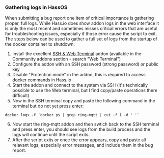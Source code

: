 ### Gathering logs in HassOS

When submitting a bug report one item of critical importance is gathering proper, full logs.  While Hass.io does show addon logs in the web interface it is only the most recent and sometimes misses critical errors that are useful for troubleshooting issues, especially if those error cause the script to exit.  The steps below can be used to gather a full set of logs from the startup of the docker container to shutdown:

1) Install the excellent [SSH & Web Terminal](https://github.com/hassio-addons/addon-ssh) addon (available in the Community addons section - search "Web Terminal") 
2) Configure the addon with an SSH password (strong password) or public key
3) Disable "Protection mode" in the addon, this is required to access docker commands in Hass.io
4) Start the addon and connect to the system via SSH (it's technically possible to use the Web terminal, but I find copy/paste operations there difficult)
5) Now in the SSH terminal copy and paste the following command in the terminal but do not yet press enter:
```
docker logs -f `docker ps | grep ring-mqtt | cut -f 1 -d ' '`
```
6) Now start the ring-mqtt addon and then swtich back to the SSH terminal and press enter, you should see logs from the build process and the logs will continue until the script exits.
7) After the script exits or once the error appears, copy and paste all relavant logs, especially error messages, and include them in the bug report.
